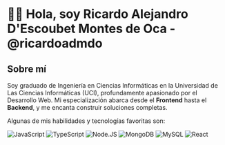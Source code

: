 # 👋🏻 Hola, soy Ricardo Alejandro D'Escoubet Montes de Oca - @ricardoadmdo

## Sobre mí
Soy graduado de Ingeniería en Ciencias Informáticas en la Universidad de Las Ciencias Informáticas (UCI), profundamente apasionado por el Desarrollo Web. Mi especialización abarca desde el **Frontend** hasta el **Backend**, y me encanta construir soluciones completas.


Algunas de mis habilidades y tecnologías favoritas son:

  <img src="https://img.shields.io/badge/JavaScript-F7DF1E?style=for-the-badge&amp;logo=javascript&amp;logoColor=white&amp;labelColor=101010" alt="JavaScript">
  <img src="https://img.shields.io/badge/TypeScript-1575F9?style=for-the-badge&amp;logo=typescript&amp;logoColor=white&amp;labelColor=101010" alt="TypeScript">
  <img src="https://img.shields.io/badge/Node.JS-339933?style=for-the-badge&amp;logo=node.js&amp;logoColor=white&amp;labelColor=101010" alt="Node.JS">
  <img src="https://img.shields.io/badge/MongoDB-47A248?style=for-the-badge&amp;logo=mongodb&amp;logoColor=white&amp;labelColor=101010" alt="MongoDB">
  <img src="https://img.shields.io/badge/MySQL-4479A1?style=for-the-badge&amp;logo=mysql&amp;logoColor=white&amp;labelColor=101010" alt="MySQL">
  <img src="https://img.shields.io/badge/React.JS-0095D5?style=for-the-badge&amp;logo=react&amp;logoColor=white&amp;labelColor=101010" alt="React">
  <img src='https://img.shields.io/badge/Bootstrap-%237952B3?style=for-the-badge&logo=bootstrap&;logoColor=white&labelColor=101010" alt="Bootstrap">


Mi ambición es sumergirme en proyectos desafiantes que me permitan crecer profesionalmente y aplicar mis conocimientos técnicos en un entorno dinámico.

## Experiencia
- **Profesor Auxiliar 🧑🏻‍🏫** en la Universidad de las Ciencias Informáticas, La Habana, Cuba (01/2022 - actualidad)
  - Impartiendo conocimientos teóricos y prácticos en varias materias como Sistemas de Gestión de Bases de Datos e Introducción a la Programación.
    
- **Desarrollador Web 👨🏻‍💻** en la Universidad de las Ciencias Informáticas, La Habana, Cuba (01/2022 - actualidad)
  - Desarrollo y mantenimiento de aplicaciones web en colaboración con equipos multidisciplinarios, en ambas áreas Frontend y Backend.

## Educación
- **Ingeniería en Ciencias Informáticas 💻** - Graduación: 2022
  - Universidad de las Ciencias Informáticas, La Habana, Cuba
  - **Graduado Universitario con Título de Oro 🥇** - Reconocimiento de excelencia académica.
  - **Premio al Mérito Científico 👨🏻‍🔬** - Galardón por una destacada trayectoria en investigación y ciencia en Cuba.

## Intereses
- 👀 Estoy interesado en **proyectos innovadores** que utilicen tecnologías de vanguardia para crecer y aprender.
- 💞️ Busco colaborar en **proyectos que tengan un impacto positivo en la comunidad**.
- 📫 Puedes contactarme a través de mi correo electrónico.

<!---
ricardoadmdo/ricardoadmdo es un repositorio ✨ especial ✨ porque su `README.md` (este archivo) aparece en tu perfil de GitHub.
Puedes hacer clic en el enlace de vista previa para echar un vistazo a tus cambios.
--->
